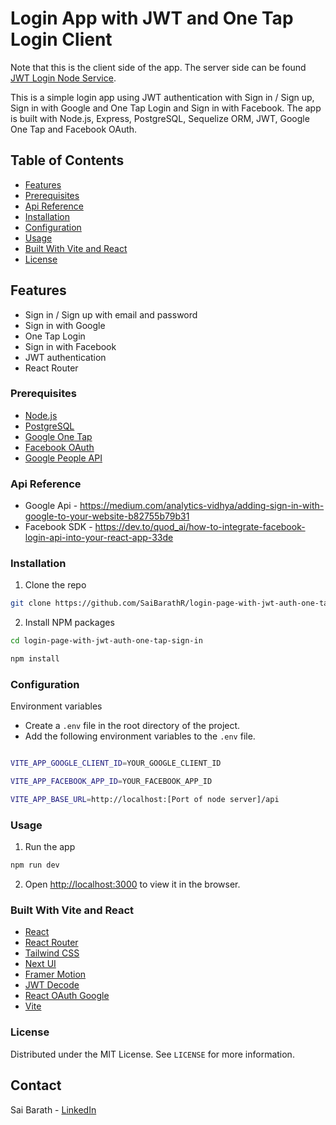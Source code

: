 # Login App with JWT and One Tap Login Client

Note that this is the client side of the app. The server side can be found [JWT Login Node Service](https://github.com/SaiBarathR/jwt-login-node-service).

This is a simple login app using JWT authentication with Sign in / Sign up, Sign in with Google and One Tap Login and Sign in with Facebook. The app is built with Node.js, Express, PostgreSQL, Sequelize ORM, JWT, Google One Tap and Facebook OAuth.

## Table of Contents

- [Features](#features)
- [Prerequisites](#prerequisites)
- [Api Reference](#api-reference)
- [Installation](#installation)
- [Configuration](#configuration)
- [Usage](#usage)
- [Built With Vite and React](#built-with-vite-and-react)
- [License](#license)

## Features

- Sign in / Sign up with email and password
- Sign in with Google
- One Tap Login
- Sign in with Facebook
- JWT authentication
- React Router

### Prerequisites

- [Node.js](https://nodejs.org/en/)
- [PostgreSQL](https://www.postgresql.org/)
- [Google One Tap](https://developers.google.com/identity/one-tap/web/overview)
- [Facebook OAuth](https://developers.facebook.com/docs/facebook-login/web)
- [Google People API](https://developers.google.com/people/quickstart/js)

### Api Reference

-  Google Api - https://medium.com/analytics-vidhya/adding-sign-in-with-google-to-your-website-b82755b79b31 
- Facebook SDK - https://dev.to/quod_ai/how-to-integrate-facebook-login-api-into-your-react-app-33de

### Installation

1. Clone the repo

```sh
git clone https://github.com/SaiBarathR/login-page-with-jwt-auth-one-tap-sign-in.git
```

2. Install NPM packages

```sh
cd login-page-with-jwt-auth-one-tap-sign-in

npm install
```

### Configuration

Environment variables

- Create a `.env` file in the root directory of the project.
- Add the following environment variables to the `.env` file.

```sh

VITE_APP_GOOGLE_CLIENT_ID=YOUR_GOOGLE_CLIENT_ID 

VITE_APP_FACEBOOK_APP_ID=YOUR_FACEBOOK_APP_ID

VITE_APP_BASE_URL=http://localhost:[Port of node server]/api

```

### Usage

1. Run the app

```sh
npm run dev
```

2. Open [http://localhost:3000](http://localhost:3000) to view it in the browser.

### Built With Vite and React

- [React](https://reactjs.org/)
- [React Router](https://reactrouter.com/)
- [Tailwind CSS](https://tailwindcss.com/)
- [Next UI](https://nextui.org/)
- [Framer Motion](https://www.framer.com/motion/)
- [JWT Decode](https://www.npmjs.com/package/jwt-decode)
- [React OAuth Google](https://www.npmjs.com/package/@react-oauth/google)
- [Vite](https://vitejs.dev/)

### License

Distributed under the MIT License. See `LICENSE` for more information.

<!-- CONTACT -->

## Contact

Sai Barath - [LinkedIn](https://www.linkedin.com/in/sai-barath-r-0b0b3b1b2/) 







